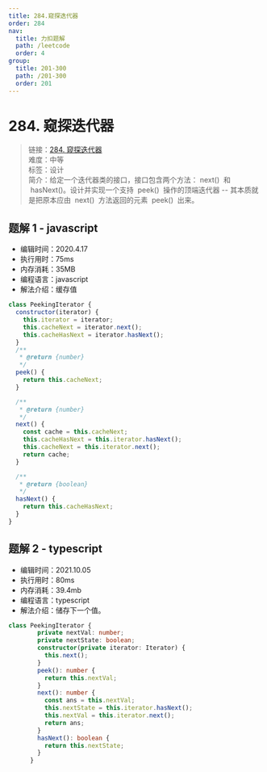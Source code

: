 ```yaml
---
title: 284.窥探迭代器
order: 284
nav:
  title: 力扣题解
  path: /leetcode
  order: 4
group:
  title: 201-300
  path: /201-300
  order: 201
---
```


# 284. 窥探迭代器

> 链接：[284. 窥探迭代器](https://leetcode-cn.com/problems/peeking-iterator/)  
> 难度：中等  
> 标签：设计  
> 简介：给定一个迭代器类的接口，接口包含两个方法： next()  和  hasNext()。设计并实现一个支持  peek()  操作的顶端迭代器 -- 其本质就是把原本应由  next()  方法返回的元素  peek()  出来。

## 题解 1 - javascript

- 编辑时间：2020.4.17
- 执行用时：75ms
- 内存消耗：35MB
- 编程语言：javascript
- 解法介绍：缓存值

```javascript
class PeekingIterator {
  constructor(iterator) {
    this.iterator = iterator;
    this.cacheNext = iterator.next();
    this.cacheHasNext = iterator.hasNext();
  }
  /**
   * @return {number}
   */
  peek() {
    return this.cacheNext;
  }

  /**
   * @return {number}
   */
  next() {
    const cache = this.cacheNext;
    this.cacheHasNext = this.iterator.hasNext();
    this.cacheNext = this.iterator.next();
    return cache;
  }

  /**
   * @return {boolean}
   */
  hasNext() {
    return this.cacheHasNext;
  }
}
```
## 题解 2 - typescript
- 编辑时间：2021.10.05
- 执行用时：80ms
- 内存消耗：39.4mb
- 编程语言：typescript
- 解法介绍：储存下一个值。
```typescript
class PeekingIterator {
        private nextVal: number;
        private nextState: boolean;
        constructor(private iterator: Iterator) {
          this.next();
        }
        peek(): number {
          return this.nextVal;
        }
        next(): number {
          const ans = this.nextVal;
          this.nextState = this.iterator.hasNext();
          this.nextVal = this.iterator.next();
          return ans;
        }
        hasNext(): boolean {
          return this.nextState;
        }
      }
      
```
